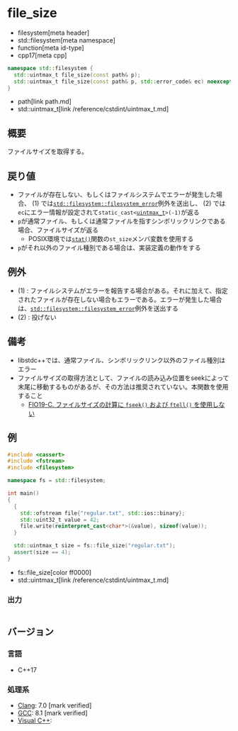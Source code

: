 # file_size
* filesystem[meta header]
* std::filesystem[meta namespace]
* function[meta id-type]
* cpp17[meta cpp]

```cpp
namespace std::filesystem {
  std::uintmax_t file_size(const path& p);                               // (1)
  std::uintmax_t file_size(const path& p, std::error_code& ec) noexcept; // (2)
}
```
* path[link path.md]
* std::uintmax_t[link /reference/cstdint/uintmax_t.md]

## 概要
ファイルサイズを取得する。


## 戻り値
- ファイルが存在しない、もしくはファイルシステムでエラーが発生した場合、 (1) では[`std::filesystem::filesystem_error`](filesystem_error.md)例外を送出し、 (2) では`ec`にエラー情報が設定されて`static_cast<`[`uintmax_t`](/reference/cstdint/uintmax_t.md)`>(-1)`が返る
- `p`が通常ファイル、もしくは通常ファイルを指すシンボリックリンクである場合、ファイルサイズが返る
    - POSIX環境では[`stat()`](https://web.archive.org/web/20230827123440/https://linuxjm.osdn.jp/html/LDP_man-pages/man2/stat.2.html)関数の`st_size`メンバ変数を使用する
- `p`がそれ以外のファイル種別である場合は、実装定義の動作をする


## 例外
- (1) : ファイルシステムがエラーを報告する場合がある。それに加えて、指定されたファイルが存在しない場合もエラーである。エラーが発生した場合は、[`std::filesystem::filesystem_error`](filesystem_error.md)例外を送出する
- (2) : 投げない


## 備考
- libstdc++では、通常ファイル、シンボリックリンク以外のファイル種別はエラー
- ファイルサイズの取得方法として、ファイルの読み込み位置をseekによって末尾に移動するものがあるが、その方法は推奨されていない。本関数を使用すること
    - [FIO19-C. ファイルサイズの計算に `fseek()` および `ftell()` を使用しない](https://www.jpcert.or.jp/sc-rules/c-fio19-c.html)


## 例
```cpp example
#include <cassert>
#include <fstream>
#include <filesystem>

namespace fs = std::filesystem;

int main()
{
  {
    std::ofstream file{"regular.txt", std::ios::binary};
    std::uint32_t value = 42;
    file.write(reinterpret_cast<char*>(&value), sizeof(value));
  }

  std::uintmax_t size = fs::file_size("regular.txt");
  assert(size == 4);
}
```
* fs::file_size[color ff0000]
* std::uintmax_t[link /reference/cstdint/uintmax_t.md]

### 出力
```
```

## バージョン
### 言語
- C++17

### 処理系
- [Clang](/implementation.md#clang): 7.0 [mark verified]
- [GCC](/implementation.md#gcc): 8.1 [mark verified]
- [Visual C++](/implementation.md#visual_cpp):
